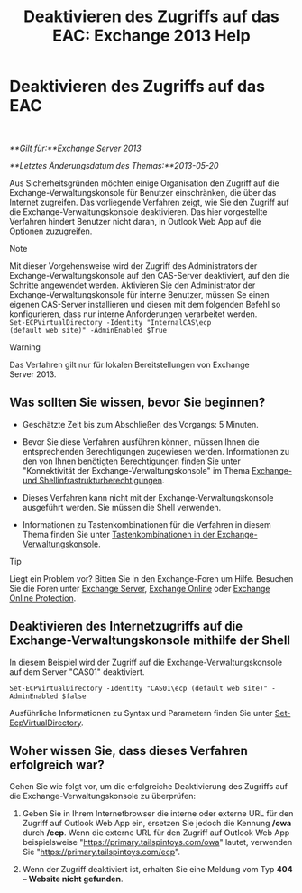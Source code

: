 ﻿---
title: 'Deaktivieren des Zugriffs auf das EAC: Exchange 2013 Help'
TOCTitle: Deaktivieren des Zugriffs auf das EAC
ms:assetid: 49f4fa77-1722-4703-81c9-8724ae0334fb
ms:mtpsurl: https://technet.microsoft.com/de-de/library/JJ218639(v=EXCHG.150)
ms:contentKeyID: 50475575
ms.date: 05/22/2018
mtps_version: v=EXCHG.150
ms.translationtype: MT
---

# Deaktivieren des Zugriffs auf das EAC

 

_**Gilt für:**Exchange Server 2013_

_**Letztes Änderungsdatum des Themas:**2013-05-20_

Aus Sicherheitsgründen möchten einige Organisation den Zugriff auf die Exchange-Verwaltungskonsole für Benutzer einschränken, die über das Internet zugreifen. Das vorliegende Verfahren zeigt, wie Sie den Zugriff auf die Exchange-Verwaltungskonsole deaktivieren. Das hier vorgestellte Verfahren hindert Benutzer nicht daran, in Outlook Web App auf die Optionen zuzugreifen.


> [!NOTE]
> Mit dieser Vorgehensweise wird der Zugriff des Administrators der Exchange-Verwaltungskonsole auf den CAS-Server deaktiviert, auf den die Schritte angewendet werden. Aktivieren Sie den Administrator der Exchange-Verwaltungskonsole für interne Benutzer, müssen Se einen eigenen CAS-Server installieren und diesen mit dem folgenden Befehl so konfigurieren, dass nur interne Anforderungen verarbeitet werden.<BR><CODE>Set-ECPVirtualDirectory -Identity "InternalCAS\ecp (default web site)" -AdminEnabled $True</CODE>




> [!WARNING]
> Das Verfahren gilt nur für lokalen Bereitstellungen von Exchange Server&nbsp;2013.



## Was sollten Sie wissen, bevor Sie beginnen?

  - Geschätzte Zeit bis zum Abschließen des Vorgangs: 5 Minuten.

  - Bevor Sie diese Verfahren ausführen können, müssen Ihnen die entsprechenden Berechtigungen zugewiesen werden. Informationen zu den von Ihnen benötigten Berechtigungen finden Sie unter "Konnektivität der Exchange-Verwaltungskonsole" im Thema [Exchange- und Shellinfrastrukturberechtigungen](exchange-and-shell-infrastructure-permissions-exchange-2013-help.md).

  - Dieses Verfahren kann nicht mit der Exchange-Verwaltungskonsole ausgeführt werden. Sie müssen die Shell verwenden.

  - Informationen zu Tastenkombinationen für die Verfahren in diesem Thema finden Sie unter [Tastenkombinationen in der Exchange-Verwaltungskonsole](keyboard-shortcuts-in-the-exchange-admin-center-exchange-online-protection-help.md).


> [!TIP]
> Liegt ein Problem vor? Bitten Sie in den Exchange-Foren um Hilfe. Besuchen Sie die Foren unter <A href="https://go.microsoft.com/fwlink/p/?linkid=60612">Exchange Server</A>, <A href="https://go.microsoft.com/fwlink/p/?linkid=267542">Exchange Online</A> oder <A href="https://go.microsoft.com/fwlink/p/?linkid=285351">Exchange Online Protection</A>.



## Deaktivieren des Internetzugriffs auf die Exchange-Verwaltungskonsole mithilfe der Shell

In diesem Beispiel wird der Zugriff auf die Exchange-Verwaltungskonsole auf dem Server "CAS01" deaktiviert.

    Set-ECPVirtualDirectory -Identity "CAS01\ecp (default web site)" -AdminEnabled $false

Ausführliche Informationen zu Syntax und Parametern finden Sie unter [Set-EcpVirtualDirectory](https://technet.microsoft.com/de-de/library/dd297991\(v=exchg.150\)).

## Woher wissen Sie, dass dieses Verfahren erfolgreich war?

Gehen Sie wie folgt vor, um die erfolgreiche Deaktivierung des Zugriffs auf die Exchange-Verwaltungskonsole zu überprüfen:

1.  Geben Sie in Ihrem Internetbrowser die interne oder externe URL für den Zugriff auf Outlook Web App ein, ersetzen Sie jedoch die Kennung **/owa** durch **/ecp**. Wenn die externe URL für den Zugriff auf Outlook Web App beispielsweise "https://primary.tailspintoys.com/owa" lautet, verwenden Sie "https://primary.tailspintoys.com/ecp".

2.  Wenn der Zugriff deaktiviert ist, erhalten Sie eine Meldung vom Typ **404 – Website nicht gefunden**.


